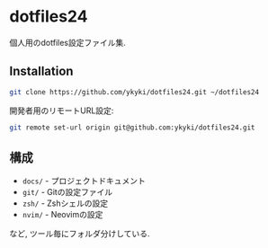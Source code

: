# dotfiles24

個人用のdotfiles設定ファイル集.

## Installation

```bash
git clone https://github.com/ykyki/dotfiles24.git ~/dotfiles24
```

開発者用のリモートURL設定:
```bash
git remote set-url origin git@github.com:ykyki/dotfiles24.git
```

## 構成

- `docs/` - プロジェクトドキュメント
- `git/` - Gitの設定ファイル
- `zsh/` - Zshシェルの設定
- `nvim/` - Neovimの設定

など, ツール毎にフォルダ分けしている.

